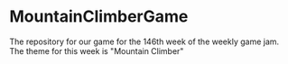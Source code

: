# MountainClimberGame
The repository for our game for the 146th week of the weekly game jam. The theme for this week is "Mountain Climber"
